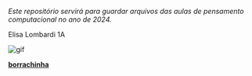 *Este repositório servirá para guardar arquivos das aulas de pensamento computacional no ano de 2024.*

Elisa Lombardi 1A

![gif](https://images.app.goo.gl/VH5ibpFNHVMqrPMs5)

[**borrachinha**](https://youtu.be/Ei36FWXmpJQ?si=90ijaqUKrzQFmqT1)
